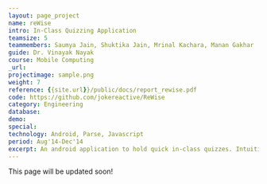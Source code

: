 ```yaml
---
layout: page_project
name: reWise
intro: In-Class Quizzing Application
teamsize: 5
teammembers: Saumya Jain, Shuktika Jain, Mrinal Kachara, Manan Gakhar
guide: Dr. Vinayak Nayak
course: Mobile Computing
_url: 
projectimage: sample.png
weight: 7
reference: {{site.url}}/public/docs/report_rewise.pdf
code: https://github.com/jokereactive/ReWise
category: Engineering
database:
demo:
special:
technology: Android, Parse, Javascript
period: Aug'14-Dec'14
excerpt: An android application to hold quick in-class quizzes. Intuitive UI, Ever Growing Question Bank, Statistical Analysis of Quizzes as well as Individual Performances and Gamification using Badges.
---
```

This page will be updated soon!